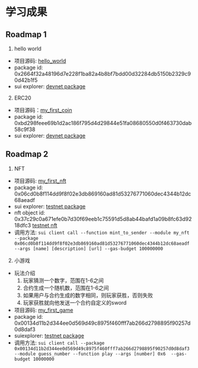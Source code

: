 # 学习成果

## Roadmap  1  
1. hello world
- 项目源码: [hello_world](https://github.com/itsjoeyrighthere/hello_sui/tree/main/hello_world)
- package id: 0x2664f32a48196d7e228f1ba82a4b8bf7bdd00d32284db5150b2329c90d42b1f5 
- sui explorer: [devnet package](https://suiexplorer.com/object/0x2664f32a48196d7e228f1ba82a4b8bf7bdd00d32284db5150b2329c90d42b1f5?network=devnet)

2. ERC20
- 项目源码：[my_first_coin](https://github.com/itsjoeyrighthere/hello_sui/tree/main/my_first_coin)
- package id: 0xbd298feee69b1d2ac186f795d4d29844e51fa08680550d0f463730dab58c9f38
- sui explorer: [devnet package](https://suiexplorer.com/object/0xbd298feee69b1d2ac186f795d4d29844e51fa08680550d0f463730dab58c9f38?network=devnet)


## Roadmap 2
1. NFT
- 项目源码: [my_first_nft](https://github.com/itsjoeyrighthere/hello_sui/tree/main/my_first_nft)
- package id: 0x06cd0b8f114dd9f8f02e3db869160ad81d53276771060dec4344b12dc68aeadf
- sui explorer: [testnet package](https://suiexplorer.com/object/0x06cd0b8f114dd9f8f02e3db869160ad81d53276771060dec4344b12dc68aeadf?network=testnet)
- nft object id: 0x37c29c0a671efe0b7d30f69eeb1c75591d5d8ab44bafd1a09b8fc63d9218dfc3 [testnet nft](https://suiexplorer.com/object/0x37c29c0a671efe0b7d30f69eeb1c75591d5d8ab44bafd1a09b8fc63d9218dfc3?network=testnet)
- 调用方法: `sui client call --function mint_to_sender --module my_nft --package 0x06cd0b8f114dd9f8f02e3db869160ad81d53276771060dec4344b12dc68aeadf --args [name] [description] [url] --gas-budget 100000000`

2. 小游戏
- 玩法介绍
    1. 玩家猜测一个数字，范围在1-6之间
    2. 合约生成一个随机数，范围在1-6之间
    3. 如果用户与合约生成的数字相同，则玩家获胜，否则失败
    4. 玩家获胜就向他发送一个合约自定义的sword
- 项目源码: [my_first_game](https://github.com/itsjoeyrighthere/hello_sui/tree/main/my_first_game)
- package id: 0x00134d11b2d344ee0d569d49c8975f460fff7ab266d2798895f90257d0d8daf3
- suiexplorer: [testnet package](https://suiexplorer.com/object/0x00134d11b2d344ee0d569d49c8975f460fff7ab266d2798895f90257d0d8daf3?network=testnet)
- 调用方法: `sui client call --package 0x00134d11b2d344ee0d569d49c8975f460fff7ab266d2798895f90257d0d8daf3 --module guess_number --function play --args [number] 0x6  --gas-budget 10000000`

